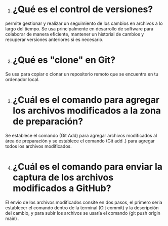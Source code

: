 1. # ¿Qué es el control de versiones? #

permite gestionar y realizar un seguimiento de los cambios en archivos a lo largo del tiempo. Se usa principalmente en desarrollo de software para colaborar de manera eficiente, mantener un historial de cambios y recuperar versiones anteriores si es necesario.

2. # ¿Qué es "clone" en Git? #
Se usa para copiar o clonar un repositorio remoto que se encuentra en tu ordenador local.

3. # ¿Cuál es el comando para agregar los archivos modificados a la zona de preparación? #
Se establece el comando (Git Add) para agregar archivos modificados al área de preparación y se establece el comando (Git add .) para agregar todos los archivos modificados.

4. # ¿Cuál es el comando para enviar la captura de los archivos modificados a GitHub? #
El envio de los archivos modificados consite en dos pasos, el primero seria establecer el comando dentro de la terminal (Git commit) y la descripción del cambio, y para subir los archivos se usaría el comando (git push origin main) .
